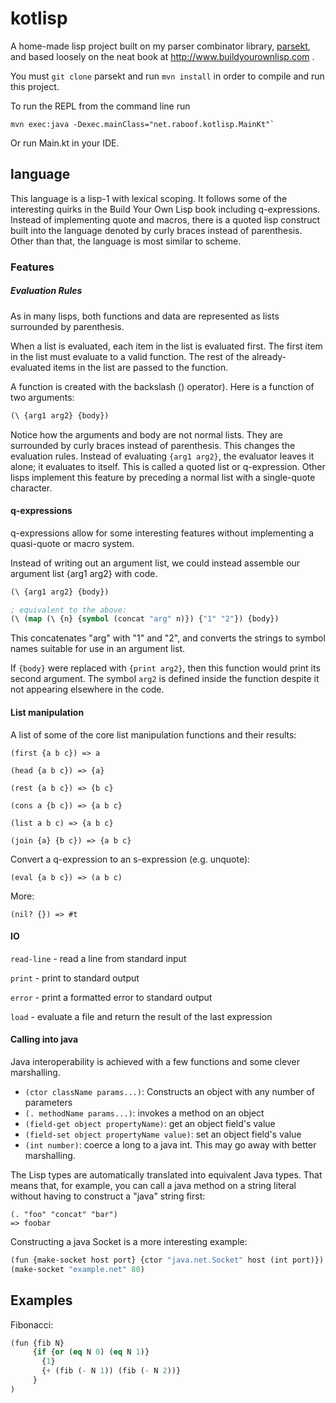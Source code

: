 kotlisp
=======

A home-made lisp project built on my parser combinator library,
[parsekt](https://github.com/absurdhero/parsekt),
and based loosely on the neat book at http://www.buildyourownlisp.com .

You must `git clone` parsekt and run `mvn install` in order to
compile and run this project.

To run the REPL from the command line run

    mvn exec:java -Dexec.mainClass="net.raboof.kotlisp.MainKt"`

Or run Main.kt in your IDE.


language
--------

This language is a lisp-1 with lexical scoping. It follows some of the
interesting quirks in the Build Your Own Lisp book including q-expressions.
Instead of implementing quote and macros, there is a quoted lisp construct
built into the language denoted by curly braces instead of parenthesis.
Other than that, the language is most similar to scheme.


### Features

##### Evaluation Rules

As in many lisps, both functions and data are represented as
lists surrounded by parenthesis.

When a list is evaluated, each item in the list is evaluated first.
The first item in the list must evaluate to a valid function.
The rest of the already-evaluated items in the list are passed to the function.

A function is created with the backslash (\) operator). Here is a function
of two arguments:
```lisp
(\ {arg1 arg2} {body})
```

Notice how the arguments and body are not normal lists. They are surrounded
by curly braces instead of parenthesis. This changes the evaluation rules.
Instead of evaluating `{arg1 arg2}`, the evaluator leaves it alone; it evaluates
to itself. This is called a quoted list or q-expression. Other lisps implement
this feature by preceding a normal list with a single-quote character.

#### q-expressions

q-expressions allow for some interesting features without implementing
a quasi-quote or macro system.

Instead of writing out an argument list, we could instead
assemble our argument list {arg1 arg2} with code.

```lisp
(\ {arg1 arg2} {body})

; equivalent to the above:
(\ (map (\ {n} {symbol (concat "arg" n)}) {"1" "2"}) {body})
```

This concatenates "arg" with "1" and "2", and converts the strings to symbol names
suitable for use in an argument list.

If `{body}` were replaced with `{print arg2}`, then this function would print its
second argument. The symbol `arg2` is defined inside the function despite it not
appearing elsewhere in the code.

#### List manipulation

A list of some of the core list manipulation functions and their results:

`(first {a b c}) => a`

`(head {a b c}) => {a}`

`(rest {a b c}) => {b c}`

`(cons a {b c}) => {a b c}`

`(list a b c) => {a b c}`

`(join {a} {b c}) => {a b c}`

Convert a q-expression to an s-expression (e.g. unquote):

`(eval {a b c}) => (a b c)`

More:

`(nil? {}) => #t`

#### IO

`read-line` - read a line from standard input

`print` - print to standard output

`error` - print a formatted error to standard output

`load` - evaluate a file and return the result of the last expression

#### Calling into java

Java interoperability is achieved with a few functions and some clever marshalling.

- `(ctor className params...)`: Constructs an object with any number of parameters
- `(. methodName params...)`: invokes a method on an object
- `(field-get object propertyName)`: get an object field's value
- `(field-set object propertyName value)`: set an object field's value
- `(int number)`: coerce a long to a java int. This may go away with better marshalling.

The Lisp types are automatically translated into equivalent Java types.
That means that, for example, you can call a java method on a string literal
without having to construct a "java" string first:

```
(. "foo" "concat" "bar")
=> foobar
```

Constructing a java Socket is a more interesting example:

```lisp
(fun {make-socket host port} {ctor "java.net.Socket" host (int port)})
(make-socket "example.net" 80)
```

Examples
--------

Fibonacci:

```lisp
(fun {fib N}
     {if {or (eq N 0) (eq N 1)}
       {1}
       {+ (fib (- N 1)) (fib (- N 2))}
     }
)
```

